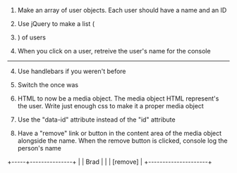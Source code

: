 1. Make an array of user objects. Each user should have a name
and an ID

2. Use jQuery to make a list (<li>) of users

3. When you click on a user, retreive the user's name for the console

----------

4. Use handlebars if you weren't before

5. Switch the once was <li> HTML to now be a media object. The media
object HTML represent's the user. Write just enough css to make it
a proper media object

6. Use the "data-id" attribute instead of the "id" attribute

7. Have a "remove" link or button in the content area of the media object
alongside the name. When the remove button is clicked, console log the person's
name

+-----+---------------+
|     | Brad          |
|     | [remove]      |
+---------------------+

